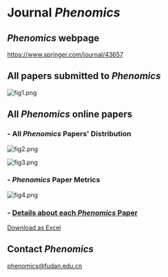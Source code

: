 # Journal *Phenomics*

## *Phenomics* webpage 

https://www.springer.com/journal/43657


## All papers submitted to *Phenomics* 

<!-- 月初修改 -->
![fig1.png](https://gitee.com/telogen/Journal-Phenomics/raw/master/figures/fig1.png)


## All *Phenomics* online papers

### - All *Phenomics* Papers' Distribution
<!-- fig2 文章分布、citation分布图 每周修改-->
![fig2.png](https://gitee.com/telogen/Journal-Phenomics/raw/master/figures/fig2.png)

<!-- fig3 subject分布图 暂不修改 -->
![fig3.png](https://gitee.com/telogen/Journal-Phenomics/raw/master/figures/fig3.png)

### - *Phenomics* Paper Metrics
<!-- fig4 增量趋势图 每周修改 -->
![fig4.png](https://gitee.com/telogen/Journal-Phenomics/raw/master/figures/fig4.png)

<!-- 每周修改 -->

### - [Details about each *Phenomics* Paper](https://github.com/Telogen/Journal-Phenomics/blob/master/weekly_online_paper_metrices/README.md)

[Download as Excel](https://github.com/Telogen/Journal-Phenomics/blob/master/weekly_online_paper_metrices/all_Phenomics_paper_metrics.xlsx)



## Contact *Phenomics*

phenomics@fudan.edu.cn


